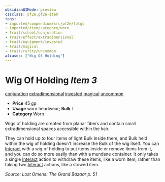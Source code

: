 ```yaml
---
obsidianUIMode: preview
cssclass: pf2e,pf2e-item
tags:
- imported/compendium/src/pf2e/lotgb
- imported/item/category/worn
- trait/school/conjuration
- trait/effect/extradimensional
- trait/equipment/invested
- trait/magical
- trait/rarity/uncommon
aliases: ["Wig Of Holding"]
---
```

# Wig Of Holding *Item 3*  
[conjuration](conjuration.md)  [extradimensional](extradimensional.md)  [invested](invested.md)  [magical](magical.md)  [uncommon](uncommon.md)  

- **Price** 45 gp
- **Usage** worn headwear; **Bulk** L
- **Category** Worn

Wigs of holding are created from planar fibers and contain small extradimensional spaces accessible within the hair.

They can hold up to four items of light Bulk inside them, and Bulk held within the wig of holding doesn't increase the Bulk of the wig itself. You can [Interact](interact.md) with a wig of holding to put items inside or remove items from it, and you can do so more easily than with a mundane container. It only takes a single [Interact](interact.md) action to withdraw these items, like a worn item, rather than taking two [Interact](interact.md) actions, like a stowed item.

*Source: Lost Omens: The Grand Bazaar p. 51*